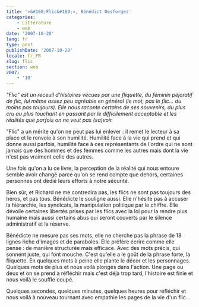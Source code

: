 ```yaml
---
title: '«&#160;Flic&#160;», Bénédict Desforges'
categories:
    - Littérature
    - web
date: '2007-10-20'
lang: fr
type: post
publishDate: '2007-10-20'
locale: fr_FR
slug: flic
section: web
2007:
    - '10'
---
```


_"Flic" est un receuil d'histoires vécues par une fliquette, du féminin péjoratif de flic, lui même assez peu agréable en général (le mot, pas le flic… du moins pas toujours). Elle nous raconte certains de ses souvenirs, du plus cru au plus touchant en passant par le difficilement acceptable et les réalités que parfois on ne veut pas (sa)voir._

<!--more-->"Flic" a un mérite qu'on ne peut pas lui enlever&nbsp;: il remet le lecteur à sa place et le renvoie à son humilité. Humilité face à la vie qui prend et qui donne aussi parfois, humilité face à ces représentants de l'ordre qui ne sont jamais que des hommes et des femmes comme les autres mais dont la vie n'est pas vraiment celle des autres.

Une fois qu'on a lu ce livre, la perception de la réalité qui nous entoure semble avoir changé parce qu'on se rend compte que dehors, certaines personnes ont dédié leurs efforts à notre sécurité.

Bien sûr, et Richard ne me contredira pas, les flics ne sont pas toujours des héros, et pas tous. Bénédicte le souligne aussi. Elle n'hésite pas à accuser la hiérarchie, les syndicats, la manipulation politique par le chiffre. Elle dévoile certaines libertés prises par les flics avec la loi pour la rendre plus humaine mais aussi certains abus qui seront couverts par le silence administratif et la réserve.

Bénédicte ne mesure pas ses mots, elle ne cherche pas la phrase de 18 lignes riche d'images et de paraboles. Elle préfère écrire comme elle pense&nbsp;: de manière structurée mais efficace. Avec des mots précis, qui sonnent juste, qui font mouche. C'est qu'elle a le goût de la phrase forte, la fliquette. En quelques mots à peine elle plante le décor et les personnages. Quelques mots de plus et nous voilà plongés dans l'action. Une page ou deux et on se prend à réfléchir mais c'est déjà trop tard, l'histoire est finie et nous voilà le souffle coupé.

Quelques secondes, quelques minutes, quelques heures pour réfléchir et nous voilà à nouveau tournant avec empathie les pages de la vie d'un flic…